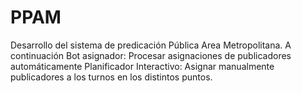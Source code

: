 # PPAM
Desarrollo del sistema de predicación Pública Area Metropolitana.
A continuación
Bot asignador: Procesar asignaciones de publicadores automáticamente
Planificador Interactivo: Asignar manualmente publicadores a los turnos en los distintos puntos.
